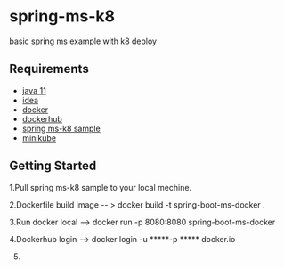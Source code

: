# spring-ms-k8
basic spring ms example with k8 deploy

## Requirements

* [java 11](https://www.oracle.com/java/technologies/javase/jdk11-archive-downloads.html)
* [idea](https://www.jetbrains.com/idea/)
* [docker ](https://docs.docker.com/engine/install/)
* [dockerhub](https://hub.docker.com/)
* [spring ms-k8 sample](https://github.com/yoach/spring-ms-k8)
* [minikube](https://kubernetes.io/docs/tutorials/hello-minikube/)

 
## Getting Started
1.Pull spring ms-k8 sample to your local mechine.

2.Dockerfile build image -- > docker build -t spring-boot-ms-docker .

3.Run docker local --> docker run -p 8080:8080 spring-boot-ms-docker

4.Dockerhub login -->  docker login -u *****-p ***** docker.io

5.
